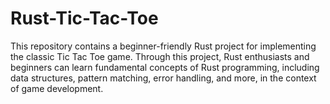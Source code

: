 # Rust-Tic-Tac-Toe
This repository contains a beginner-friendly Rust project for implementing the classic Tic Tac Toe game. Through this project, Rust enthusiasts and beginners can learn fundamental concepts of Rust programming, including data structures, pattern matching, error handling, and more, in the context of game development. 
